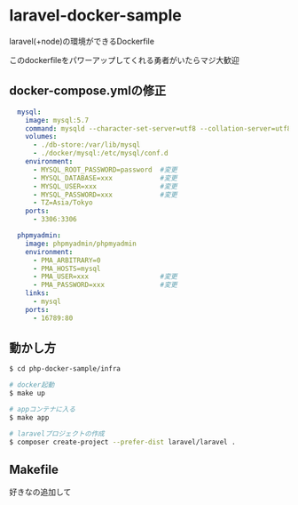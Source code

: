 # laravel-docker-sample

laravel(+node)の環境ができるDockerfile

このdockerfileをパワーアップしてくれる勇者がいたらマジ大歓迎

## docker-compose.ymlの修正

```yml:docker-compose.yml
  mysql:
    image: mysql:5.7
    command: mysqld --character-set-server=utf8 --collation-server=utf8_general_ci
    volumes:
      - ./db-store:/var/lib/mysql
      - ./docker/mysql:/etc/mysql/conf.d
    environment:
      - MYSQL_ROOT_PASSWORD=password  #変更
      - MYSQL_DATABASE=xxx            #変更
      - MYSQL_USER=xxx                #変更
      - MYSQL_PASSWORD=xxx            #変更
      - TZ=Asia/Tokyo
    ports:
      - 3306:3306

  phpmyadmin:
    image: phpmyadmin/phpmyadmin
    environment:
      - PMA_ARBITRARY=0
      - PMA_HOSTS=mysql
      - PMA_USER=xxx                  #変更
      - PMA_PASSWORD=xxx              #変更
    links:
      - mysql
    ports:
      - 16789:80
```

## 動かし方

```bash
$ cd php-docker-sample/infra

# docker起動
$ make up

# appコンテナに入る
$ make app

# laravelプロジェクトの作成
$ composer create-project --prefer-dist laravel/laravel .
```


## Makefile

好きなの追加して